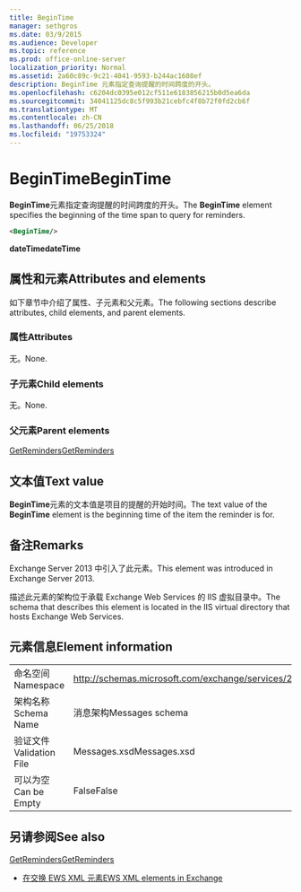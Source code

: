 ```yaml
---
title: BeginTime
manager: sethgros
ms.date: 03/9/2015
ms.audience: Developer
ms.topic: reference
ms.prod: office-online-server
localization_priority: Normal
ms.assetid: 2a60c89c-9c21-4041-9593-b244ac1608ef
description: BeginTime 元素指定查询提醒的时间跨度的开头。
ms.openlocfilehash: c6204dc0395e012cf511e6183856215b0d5ea6da
ms.sourcegitcommit: 34041125dc8c5f993b21cebfc4f8b72f0fd2cb6f
ms.translationtype: MT
ms.contentlocale: zh-CN
ms.lasthandoff: 06/25/2018
ms.locfileid: "19753324"
---
```

# <a name="begintime"></a><span data-ttu-id="19547-103">BeginTime</span><span class="sxs-lookup"><span data-stu-id="19547-103">BeginTime</span></span>

<span data-ttu-id="19547-104">**BeginTime**元素指定查询提醒的时间跨度的开头。</span><span class="sxs-lookup"><span data-stu-id="19547-104">The **BeginTime** element specifies the beginning of the time span to query for reminders.</span></span> 
  
```XML
<BeginTime/>
```

 <span data-ttu-id="19547-105">**dateTime**</span><span class="sxs-lookup"><span data-stu-id="19547-105">**dateTime**</span></span>
## <a name="attributes-and-elements"></a><span data-ttu-id="19547-106">属性和元素</span><span class="sxs-lookup"><span data-stu-id="19547-106">Attributes and elements</span></span>

<span data-ttu-id="19547-107">如下章节中介绍了属性、子元素和父元素。</span><span class="sxs-lookup"><span data-stu-id="19547-107">The following sections describe attributes, child elements, and parent elements.</span></span>
  
### <a name="attributes"></a><span data-ttu-id="19547-108">属性</span><span class="sxs-lookup"><span data-stu-id="19547-108">Attributes</span></span>

<span data-ttu-id="19547-109">无。</span><span class="sxs-lookup"><span data-stu-id="19547-109">None.</span></span>
  
### <a name="child-elements"></a><span data-ttu-id="19547-110">子元素</span><span class="sxs-lookup"><span data-stu-id="19547-110">Child elements</span></span>

<span data-ttu-id="19547-111">无。</span><span class="sxs-lookup"><span data-stu-id="19547-111">None.</span></span>
  
### <a name="parent-elements"></a><span data-ttu-id="19547-112">父元素</span><span class="sxs-lookup"><span data-stu-id="19547-112">Parent elements</span></span>

[<span data-ttu-id="19547-113">GetReminders</span><span class="sxs-lookup"><span data-stu-id="19547-113">GetReminders</span></span>](getreminders.md)
  
## <a name="text-value"></a><span data-ttu-id="19547-114">文本值</span><span class="sxs-lookup"><span data-stu-id="19547-114">Text value</span></span>

<span data-ttu-id="19547-115">**BeginTime**元素的文本值是项目的提醒的开始时间。</span><span class="sxs-lookup"><span data-stu-id="19547-115">The text value of the **BeginTime** element is the beginning time of the item the reminder is for.</span></span> 
  
## <a name="remarks"></a><span data-ttu-id="19547-116">备注</span><span class="sxs-lookup"><span data-stu-id="19547-116">Remarks</span></span>

<span data-ttu-id="19547-117">Exchange Server 2013 中引入了此元素。</span><span class="sxs-lookup"><span data-stu-id="19547-117">This element was introduced in Exchange Server 2013.</span></span>
  
<span data-ttu-id="19547-118">描述此元素的架构位于承载 Exchange Web Services 的 IIS 虚拟目录中。</span><span class="sxs-lookup"><span data-stu-id="19547-118">The schema that describes this element is located in the IIS virtual directory that hosts Exchange Web Services.</span></span>
  
## <a name="element-information"></a><span data-ttu-id="19547-119">元素信息</span><span class="sxs-lookup"><span data-stu-id="19547-119">Element information</span></span>

|||
|:-----|:-----|
|<span data-ttu-id="19547-120">命名空间</span><span class="sxs-lookup"><span data-stu-id="19547-120">Namespace</span></span>  <br/> |http://schemas.microsoft.com/exchange/services/2006/messages  <br/> |
|<span data-ttu-id="19547-121">架构名称</span><span class="sxs-lookup"><span data-stu-id="19547-121">Schema Name</span></span>  <br/> |<span data-ttu-id="19547-122">消息架构</span><span class="sxs-lookup"><span data-stu-id="19547-122">Messages schema</span></span>  <br/> |
|<span data-ttu-id="19547-123">验证文件</span><span class="sxs-lookup"><span data-stu-id="19547-123">Validation File</span></span>  <br/> |<span data-ttu-id="19547-124">Messages.xsd</span><span class="sxs-lookup"><span data-stu-id="19547-124">Messages.xsd</span></span>  <br/> |
|<span data-ttu-id="19547-125">可以为空</span><span class="sxs-lookup"><span data-stu-id="19547-125">Can be Empty</span></span>  <br/> |<span data-ttu-id="19547-126">False</span><span class="sxs-lookup"><span data-stu-id="19547-126">False</span></span>  <br/> |
   
## <a name="see-also"></a><span data-ttu-id="19547-127">另请参阅</span><span class="sxs-lookup"><span data-stu-id="19547-127">See also</span></span>



[<span data-ttu-id="19547-128">GetReminders</span><span class="sxs-lookup"><span data-stu-id="19547-128">GetReminders</span></span>](getreminders.md)


- [<span data-ttu-id="19547-129">在交换 EWS XML 元素</span><span class="sxs-lookup"><span data-stu-id="19547-129">EWS XML elements in Exchange</span></span>](ews-xml-elements-in-exchange.md)

